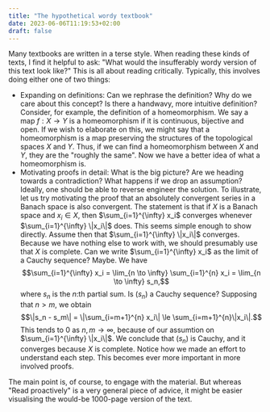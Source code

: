 ```yaml
---
title: "The hypothetical wordy textbook"
date: 2023-06-06T11:19:53+02:00
draft: false
---
```


Many textbooks are written in a terse style. When reading these kinds of texts, I find it helpful to ask: "What would the insufferably wordy version of this text look like?" This is all about reading critically. Typically, this involves doing either one of two things:

- Expanding on definitions: Can we rephrase the definition? Why do we care about this concept? Is there a handwavy, more intuitive definition? Consider, for example, the definition of a homeomorphism. We say a map $f : X \to Y$ is a homeomorphism if it is continuous, bijective and open. If we wish to elaborate on this, we might say that a homeomorphism is a map preserving the structures of the topological spaces $X$ and $Y$. Thus, if we can find a homeomorphism between $X$ and $Y$, they are the "roughly the same". Now we have a better idea of what a homeomorphism is.
- Motivating proofs in detail: What is the big picture? Are we heading towards a contradiction? What happens if we drop an assumption? Ideally, one should be able to reverse engineer the solution. To illustrate, let us try motivating the proof that an absolutely convergent series in a Banach space is also convergent. The statement is that if $X$ is a Banach space and $x_i \in X$, then $\sum_{i=1}^{\infty} x_i$ converges whenever $\sum_{i=1}^{\infty} \|x_i\|$ does. This seems simple enough to show directly. Assume then that $\sum_{i=1}^{\infty} \|x_i\|$ converges. Because we have nothing else to work with, we should presumably use that $X$ is complete. Can we write $\sum_{i=1}^{\infty} x_i$ as the limit of a Cauchy sequence? Maybe. We have $$\sum_{i=1}^{\infty} x_i = \lim_{n \to \infty} \sum_{i=1}^{n} x_i = \lim_{n \to \infty} s_n,$$ where $s_n$ is the $n$:th partial sum. Is $(s_n)$ a Cauchy sequence? Supposing that $n > m,$ we obtain $$\|s_n - s_m\| = \|\sum_{i=m+1}^{n} x_i\| \le \sum_{i=m+1}^{n}\|x_i\|.$$
This tends to $0$ as $n, m \to \infty$, because of our assumtion on $\sum_{i=1}^{\infty} \|x_i\|$. We conclude that $(s_n)$ is Cauchy, and it converges because $X$ is complete. Notice how we made an effort to understand each step. This becomes ever more important in more involved proofs.

The main point is, of course, to engage with the material. But whereas "Read proactively" is a very general piece of advice, it might be easier visualising the would-be 1000-page version of the text.
